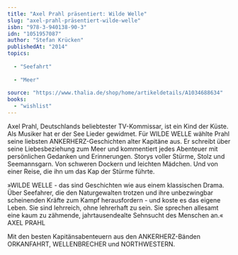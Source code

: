 ```yaml
---
title: "Axel Prahl präsentiert: Wilde Welle"
slug: "axel-prahl-präsentiert-wilde-welle"
isbn: "978-3-940138-90-3"
idn: "1051957087"
author: "Stefan Krücken"
publishedAt: "2014"
topics:
  
  - "Seefahrt"
    
  - "Meer"
    
source: "https://www.thalia.de/shop/home/artikeldetails/A1034688634"
books: 
  - "wishlist"
---
```

Axel Prahl, Deutschlands beliebtester TV-Kommissar, ist ein Kind der Küste. 
Als Musiker hat er der See Lieder gewidmet. Für WILDE WELLE wählte Prahl seine 
liebsten ANKERHERZ-Geschichten alter Kapitäne aus. Er schreibt über seine 
Liebesbeziehung zum Meer und kommentiert jedes Abenteuer mit persönlichen 
Gedanken und Erinnerungen. Storys voller Stürme, Stolz und Seemannsgarn. Von 
schweren Dockern und leichten Mädchen. Und von einer Reise, die ihn um das Kap 
der Stürme führte.

»WILDE WELLE - das sind Geschichten wie aus einem klassischen Drama. Über 
Seefahrer, die den Naturgewalten trotzen und ihre unbezwingbar scheinenden 
Kräfte zum Kampf herausfordern - und koste es das eigene Leben. Sie sind 
lehrreich, ohne lehrerhaft zu sein. Sie sprechen allesamt eine kaum zu 
zähmende, jahrtausendealte Sehnsucht des Menschen an.« AXEL PRAHL

Mit den besten Kapitänsabenteuern aus den ANKERHERZ-Bänden ORKANFAHRT, 
WELLENBRECHER und NORTHWESTERN.